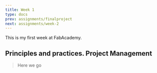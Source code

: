 ```yaml
---
title: Week 1
type: docs
prev: assignments/finalproject
next: assignments/week-2
---
```


This is my first week at FabAcademy.

## Principles and practices. Project Management

>Here we go


